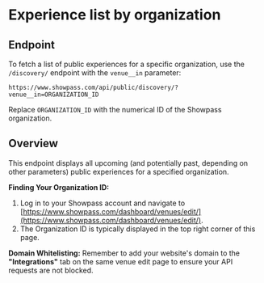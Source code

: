 # Experience list by organization

## Endpoint

To fetch a list of public experiences for a specific organization, use the `/discovery/` endpoint with the `venue__in` parameter:

`https://www.showpass.com/api/public/discovery/?venue__in=ORGANIZATION_ID`

Replace `ORGANIZATION_ID` with the numerical ID of the Showpass organization.

## Overview

This endpoint displays all upcoming (and potentially past, depending on other parameters) public experiences for a specified organization.

**Finding Your Organization ID:**

1.  Log in to your Showpass account and navigate to [https://www.showpass.com/dashboard/venues/edit/](https://www.showpass.com/dashboard/venues/edit/).
2.  The Organization ID is typically displayed in the top right corner of this page.

**Domain Whitelisting:**
Remember to add your website's domain to the **"Integrations"** tab on the same venue edit page to ensure your API requests are not blocked.
